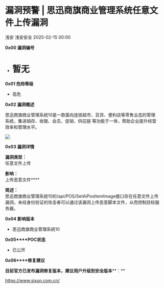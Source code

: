 #  漏洞预警 | 思迅商旗商业管理系统任意文件上传漏洞   
浅安  浅安安全   2025-02-15 00:00  
  
**0x00 漏洞编号**  
- # 暂无  
  
**0x01 危险等级**  
- 高危  
  
**0x02 漏洞概述**  
  
思迅商旗商业管理系统10是一款面向连锁超市、百货、便利店等零售业态的管理系统，集进销存、收银、会员、促销、供应链 等功能于一体，帮助企业提升经营效率和管理水平。  
  
![](https://mmbiz.qpic.cn/sz_mmbiz_png/7stTqD182SWBBXEflhZBDJibnO5nFDsAxBLuNeMUpwvdiaRkg0AWFwNau3k1F2dITYRa0g7Et2rtZzvgRia7jelfA/640?wx_fmt=png&from=appmsg "")  
  
**0x03 漏洞详情**  
  
**漏洞类型：**  
任意文件上传  
  
**影响：**  
上传恶意文件****  
  
**简述：**  
思迅商旗商业管理系统10的/api/POS/SetAiPosItemImage接口存在任意文件上传漏洞，未经身份验证的攻击者可以通过该漏洞上传恶意脚本文件，从而控制目标服务器。  
  
**0x04 影响版本**  
- 思迅商旗商业管理系统10  
  
**0x05****POC状态**  
- 已公开  
  
**0x06****修复建议**  
  
**目前官方已发布漏洞修复版本，建议用户升级到安全版本****：**  
  
https://www.sixun.com.cn/  
  
  
  
